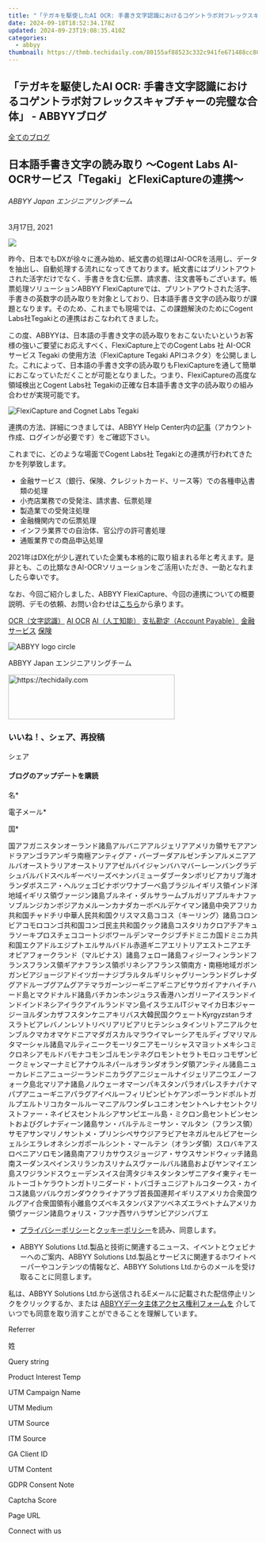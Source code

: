 ```yaml
---
title: "「テガキを駆使したAI OCR: 手書き文字認識におけるコゲントラボ対フレックスキャプチャーの完璧な合体」 - ABBYYブログ"
date: 2024-09-18T18:52:34.178Z
updated: 2024-09-23T19:08:35.410Z
categories:
  - abbyy
thumbnail: https://thmb.techidaily.com/80155af88523c332c941fe671488cc80343c6425da9b3fc724c8ee058b2d4ab5.jpg
---
```


## 「テガキを駆使したAI OCR: 手書き文字認識におけるコゲントラボ対フレックスキャプチャーの完璧な合体」 - ABBYYブログ

[全てのブログ](https://tools.techidaily.com/abbyy/products/)

## 日本語手書き文字の読み取り ～Cogent Labs AI-OCRサービス「Tegaki」とFlexiCaptureの連携～

###### ABBYY Japan エンジニアリングチーム

3月17日, 2021

![](https://static2.abbyy.com/abbyycommedia/33567/reimagine-conference-post-1-new.jpg) 

昨今、日本でもDXが徐々に進み始め、紙文書の処理はAI-OCRを活用し、データを抽出し、自動処理する流れになってきております。紙文書にはプリントアウトされた活字だけでなく、手書きを含む伝票、請求書、注文書等もございます。帳票処理ソリューションABBYY FlexiCaptureでは、プリントアウトされた活字、手書きの英数字の読み取りを対象としており、日本語手書き文字の読み取りが課題となります。そのため、これまでも現場では、この課題解決のためにCogent Labs社Tegakiとの連携はおこなわれてきました。

この度、ABBYYは、日本語の手書き文字の読み取りをおこないたいというお客様の強いご要望にお応えすべく、FlexiCapture上でのCogent Labs 社 AI-OCR サービス Tegaki の使用方法（FlexiCapture Tegaki APIコネクタ）を公開しました。これによって、日本語の手書き文字の読み取りもFlexiCaptureを通して簡単におこなっていただくことが可能となりました。つまり、FlexiCaptureの高度な領域検出とCogent Labs社 Tegakiの正確な日本語手書き文字の読み取りの組み合わせが実現可能です。

![FlexiCapture and Cognet Labs Tegaki](https://static1.abbyy.com/abbyycommedia/32336/pic-1.png)

連携の方法、詳細につきましては、ABBYY Help Center内の[記事](https://tools.techidaily.com/abbyy/products/)（アカウント作成、ログインが必要です）をご確認下さい。

これまでに、どのような場面でCogent Labs社 Tegakiとの連携が行われてきたかを列挙致します。

* 金融サービス（銀行、保険、クレジットカード、リース等）での各種申込書類の処理
* 小売店業務での受発注、請求書、伝票処理
* 製造業での受発注処理
* 金融機関内での伝票処理
* インフラ業界での自治体、官公庁の許可書処理
* 通販業界での商品申込処理

2021年はDX化が少し遅れていた企業も本格的に取り組まれる年と考えます。是非とも、この比類なきAI-OCRソリューションをご活用いただき、一助となれましたら幸いです。

なお、今回ご紹介しました、ABBYY FlexiCapture、今回の連携についての概要説明、デモの依頼、お問い合わせは[こちら](https://tools.techidaily.com/abbyy/products/)から承ります。

[OCR（文字認識）](https://tools.techidaily.com/abbyy/products/) [AI OCR](https://tools.techidaily.com/abbyy/products/) [AI（人工知能）](https://tools.techidaily.com/abbyy/products/) [支払勘定（Account Payable）](https://tools.techidaily.com/abbyy/products/) [金融サービス](https://tools.techidaily.com/abbyy/products/) [保険](https://tools.techidaily.com/abbyy/products/) 

![ABBYY logo circle](https://static5.abbyy.com/abbyycommedia/29971/abbyy-logo-2021-blog-99x99.png)

ABBYY Japan エンジニアリングチーム

<!-- affiliate ads begin -->
<a href="https://aligracehair.sjv.io/c/5597632/2135358/19272" target="_top" id="2135358">
  <img src="//a.impactradius-go.com/display-ad/19272-2135358" border="0" alt="https://techidaily.com" width="336" height="90"/>
</a>
<img height="0" width="0" src="https://aligracehair.sjv.io/i/5597632/2135358/19272" style="position:absolute;visibility:hidden;" border="0" />
<!-- affiliate ads end -->

### いいね！、シェア、再投稿

シェア 

#### ブログのアップデートを購読

名\*

電子メール\*

国\*

国アフガニスタンオーランド諸島アルバニアアルジェリアアメリカ領サモアアンドラアンゴラアンギラ南極アンティグア・バーブーダアルゼンチンアルメニアアルバオーストラリアオーストリアアゼルバイジャンバハマバーレーンバングラデシュバルバドスベルギーベリーズベナンバミューダブータンボリビアカリブ海オランダボスニア・ヘルツェゴビナボツワナブーベ島ブラジルイギリス領インド洋地域イギリス領ヴァージン諸島ブルネイ・ダルサラームブルガリアブルキナファソブルンジカンボジアカメルーンカナダカーボベルデケイマン諸島中央アフリカ共和国チャドチリ中華人民共和国クリスマス島ココス（キーリング）諸島コロンビアコモロコンゴ共和国コンゴ民主共和国クック諸島コスタリカクロアチアキュラソーキプロスチェココートジボワールデンマークジブチドミニカ国ドミニカ共和国エクアドルエジプトエルサルバドル赤道ギニアエリトリアエストニアエチオピアフォークランド（マルビナス）諸島フェロー諸島フィジーフィンランドフランスフランス領ギアナフランス領ポリネシアフランス領南方・南極地域ガボンガンビアジョージアドイツガーナジブラルタルギリシャグリーンランドグレナダグアドループグアムグアテマラガーンジーギニアギニアビサウガイアナハイチハード島とマクドナルド諸島バチカンホンジュラス香港ハンガリーアイスランドインドインドネシアイラクアイルランドマン島イスラエルITジャマイカ日本ジャージーヨルダンカザフスタンケニアキリバス大韓民国クウェートKyrgyzstanラオスラトビアレバノンレソトリベリアリビアリヒテンシュタインリトアニアルクセンブルクマカオマケドニアマダガスカルマラウイマレーシアモルディブマリマルタマーシャル諸島マルティニークモーリタニアモーリシャスマヨットメキシコミクロネシアモルドバモナコモンゴルモンテネグロモントセラトモロッコモザンビークミャンマーナミビアナウルネパールオランダオランダ領アンティル諸島ニューカレドニアニュージーランドニカラグアニジェールナイジェリアニウエノーフォーク島北マリアナ諸島ノルウェーオマーンパキスタンパラオパレスチナパナマパプアニューギニアパラグアイペルーフィリピンピトケアンポーランドポルトガルプエルトリコカタールルーマニアルワンダレユニオンセントヘレナセントクリストファー・ネイビスセントルシアサンピエール島・ミクロン島セントビンセントおよびグレナディーン諸島サン・バルテルミーサン・マルタン（フランス領）サモアサンマリノサントメ・プリンシペサウジアラビアセネガルセルビアセーシェルシエラレオネシンガポールシント・マールテン（オランダ領）スロバキアスロベニアソロモン諸島南アフリカサウスジョージア・サウスサンドウィッチ諸島南スーダンスペインスリランカスリナムスヴァールバル諸島およびヤンマイエン島スワジランドスウェーデンスイス台湾タジキスタンタンザニアタイ東ティモールトーゴトケラウトンガトリニダード・トバゴチュニジアトルコタークス・カイコス諸島ツバルウガンダウクライナアラブ首長国連邦イギリスアメリカ合衆国ウルグアイ合衆国領有小離島ウズベキスタンバヌアツベネズエラベトナムアメリカ領ヴァージン諸島ウォリス・フツナ西サハラザンビアジンバブエ

* [プライバシーポリシー](https://tools.techidaily.com/abbyy/products/)と[クッキーポリシー](https://tools.techidaily.com/abbyy/products/)を読み、同意します。

* ABBYY Solutions Ltd.製品と技術に関連するニュース、イベントとウェビナーへのご案内、ABBYY Solutions Ltd.製品とサービスに関連するホワイトペーパーやコンテンツの情報など、ABBYY Solutions Ltd.からのメールを受け取ることに同意します。  
    
私は、ABBYY Solutions Ltd.から送信されるEメールに記載された配信停止リンクをクリックするか、または [ABBYYデータ主体アクセス権利フォームを](https://tools.techidaily.com/abbyy/products/) 介していつでも同意を取り消すことができることを理解しています。

Referrer

姓

Query string

Product Interest Temp

UTM Campaign Name

UTM Medium

UTM Source

ITM Source

GA Client ID

UTM Content

GDPR Consent Note

Captcha Score

Page URL

Connect with us

<ins class="adsbygoogle"
     style="display:block"
     data-ad-format="autorelaxed"
     data-ad-client="ca-pub-7571918770474297"
     data-ad-slot="1223367746"></ins>

<ins class="adsbygoogle"
     style="display:block"
     data-ad-client="ca-pub-7571918770474297"
     data-ad-slot="8358498916"
     data-ad-format="auto"
     data-full-width-responsive="true"></ins>




